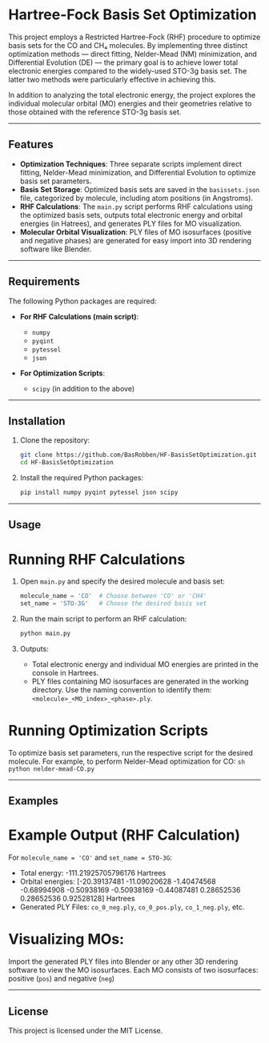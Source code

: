 # Hartree-Fock Basis Set Optimization

This project employs a Restricted Hartree-Fock (RHF) procedure to optimize basis sets for the CO and CH₄ molecules. By implementing three distinct optimization methods — direct fitting, Nelder-Mead (NM) minimization, and Differential Evolution (DE) — the primary goal is to achieve lower total electronic energies compared to the widely-used STO-3g basis set.  The latter two methods were particularly effective in achieving this.

In addition to analyzing the total electronic energy, the project explores the individual molecular orbital (MO) energies and their geometries relative to those obtained with the reference STO-3g basis set.

---

## Features

- **Optimization Techniques**: Three separate scripts implement direct fitting, Nelder-Mead minimization, and Differential Evolution to optimize basis set parameters.
- **Basis Set Storage**: Optimized basis sets are saved in the `basissets.json` file, categorized by molecule, including atom positions (in Angstroms).
- **RHF Calculations**: The `main.py` script performs RHF calculations using the optimized basis sets, outputs total electronic energy and orbital energies (in Hatrees), and generates PLY files for MO visualization.
- **Molecular Orbital Visualization**: PLY files of MO isosurfaces (positive and negative phases) are generated for easy import into 3D rendering software like Blender.

---

## Requirements

The following Python packages are required:

- **For RHF Calculations (main script)**:
  - `numpy`
  - `pyqint`
  - `pytessel`
  - `json`

- **For Optimization Scripts**:
  - `scipy` (in addition to the above)

---

## Installation

1. Clone the repository:
    ```sh
    git clone https://github.com/BasRobben/HF-BasisSetOptimization.git
    cd HF-BasisSetOptimization
    ```

2. Install the required Python packages:
    ```sh
    pip install numpy pyqint pytessel json scipy
    ```

---
## Usage
# Running RHF Calculations

1. Open `main.py` and specify the desired molecule and basis set:
    ```python
    molecule_name = 'CO'  # Choose between 'CO' or 'CH4'
    set_name = 'STO-3G'   # Choose the desired basis set
    ```

2. Run the main script to perform an RHF calculation:
    ```sh
    python main.py
    ```

3. Outputs:
    - Total electronic energy and individual MO energies are printed in the console in Hartrees.
    - PLY files containing MO isosurfaces are generated in the working directory. Use the naming convention to identify them: `<molecule>_<MO_index>_<phase>.ply`.

# Running Optimization Scripts
To optimize basis set parameters, run the respective script for the desired molecule. For example, to perform Nelder-Mead optimization for CO:
    ```sh
    python nelder-mead-CO.py
    ```

---

## Examples
# Example Output (RHF Calculation)
For `molecule_name = 'CO'` and `set_name = STO-3G`:
  - Total energy: -111.21925705796176 Hartrees
  - Orbital energies: [-20.39137481 -11.09020628  -1.40474568  -0.68994908  -0.50938169
  -0.50938169  -0.44087481   0.28652536   0.28652536   0.92528128] Hartrees
  - Generated PLY Files: `co_0_neg.ply`, `co_0_pos.ply`, `co_1_neg.ply`, etc.

# Visualizing MOs:
Import the generated PLY files into Blender or any other 3D rendering software to view the MO isosurfaces. 
Each MO consists of two isosurfaces: positive (`pos`) and negative (`neg`)

---

## License
This project is licensed under the MIT License.
